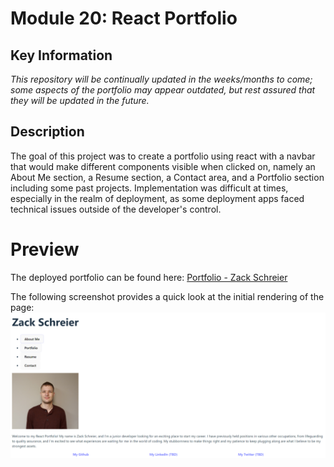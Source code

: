 # **Module 20:** React Portfolio

## Key Information

*This repository will be continually updated in the weeks/months to come; some aspects of the portfolio may appear outdated, but rest assured that they will be updated in the future.*

## Description

The goal of this project was to create a portfolio using react with a navbar that would make different components visible when clicked on, namely an About Me section, a Resume section, a Contact area, and a Portfolio section including some past projects. Implementation was difficult at times, especially in the realm of deployment, as some deployment apps faced technical issues outside of the developer's control.

# Preview

The deployed portfolio can be found here: [Portfolio - Zack Schreier](https://react-portfolio-eta-sage.vercel.app/)

The following screenshot provides a quick look at the initial rendering of the page: ![An image of the portfolio upon first loading up the page](./src/assets/site-example.PNG)